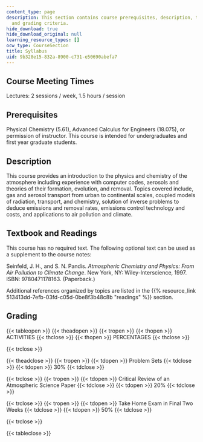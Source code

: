 ```yaml
---
content_type: page
description: This section contains course prerequisites, description, textbooks, readings
  and grading criteria.
hide_download: true
hide_download_original: null
learning_resource_types: []
ocw_type: CourseSection
title: Syllabus
uid: 9b328e15-832a-8900-c731-e50690abefa7
---
```


Course Meeting Times
--------------------

Lectures: 2 sessions / week, 1.5 hours / session

Prerequisites
-------------

Physical Chemistry (5.61), Advanced Calculus for Engineers (18.075), or permission of instructor. This course is intended for undergraduates and first year graduate students.

Description
-----------

This course provides an introduction to the physics and chemistry of the atmosphere including experience with computer codes, aerosols and theories of their formation, evolution, and removal. Topics covered include, gas and aerosol transport from urban to continental scales, coupled models of radiation, transport, and chemistry, solution of inverse problems to deduce emissions and removal rates, emissions control technology and costs, and applications to air pollution and climate.

Textbook and Readings
---------------------

This course has no required text. The following optional text can be used as a supplement to the course notes:

Seinfeld, J. H., and S. N. Pandis. _Atmospheric Chemistry and Physics: From Air Pollution to Climate Change_. New York, NY: Wiley-Interscience, 1997. ISBN: 9780471178163. (Paperback.)

Additional references organized by topics are listed in the {{% resource_link 513413dd-7efb-03fd-c05d-0be8f3b48c8b "readings" %}} section.

Grading
-------

{{< tableopen >}}
{{< theadopen >}}
{{< tropen >}}
{{< thopen >}}
ACTIVITIES
{{< thclose >}}
{{< thopen >}}
PERCENTAGES
{{< thclose >}}

{{< trclose >}}

{{< theadclose >}}
{{< tropen >}}
{{< tdopen >}}
Problem Sets
{{< tdclose >}}
{{< tdopen >}}
30%
{{< tdclose >}}

{{< trclose >}}
{{< tropen >}}
{{< tdopen >}}
Critical Review of an Atmospheric Science Paper
{{< tdclose >}}
{{< tdopen >}}
20%
{{< tdclose >}}

{{< trclose >}}
{{< tropen >}}
{{< tdopen >}}
Take Home Exam in Final Two Weeks
{{< tdclose >}}
{{< tdopen >}}
50%
{{< tdclose >}}

{{< trclose >}}

{{< tableclose >}}